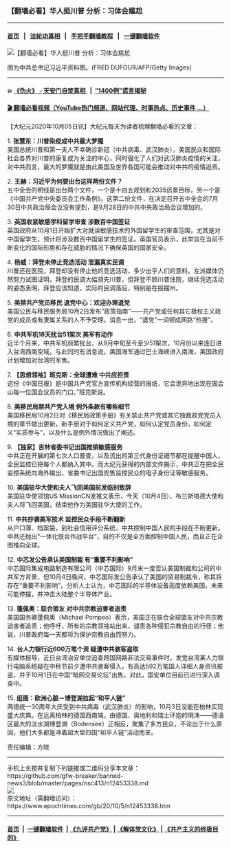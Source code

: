 ### 【翻墙必看】华人挺川普 分析：习体会尴尬
------------------------

#### [首页](https://github.com/gfw-breaker/banned-news3/blob/master/README.md) &nbsp;&nbsp;|&nbsp;&nbsp; [法轮功真相](https://github.com/begood0513/basic/blob/master/README.md)  &nbsp;&nbsp;|&nbsp;&nbsp; [手把手翻墙教程](https://github.com/gfw-breaker/guides/wiki)  &nbsp;&nbsp;|&nbsp;&nbsp; [一键翻墙软件](https://github.com/gfw-breaker/nogfw/blob/master/README.md)  



<div><img alt="【翻墙必看】华人挺川普 分析：习体会尴尬" class="attachment-djy_600_400 size-djy_600_400 wp-post-image" src="https://i.epochtimes.com/assets/uploads/2020/09/6ba1fa4749047afa0d3edbbe49f527ce.png"/>
<div class="caption">
 <p>
  图为中共总书记习近平资料图。(FRED DUFOUR/AFP/Getty Images)
 </p>
</div></div><hr/>

#### 💥 [《伪火》 - 天安门自焚真相 ](http://158.247.195.190:10000/videos/blog/weihuo.html)&nbsp; |&nbsp; [“1400例”谎言揭秘  ](http://158.247.195.190:10000/videos/blog/jiexi1400.html)

#### [ 🎬  翻墙必看视频（YouTube热门频道、网站代理、时事热点、历史事件 ...）](https://github.com/gfw-breaker/links/blob/master/banned.md)

<div><p>
 【大纪元2020年10月05日讯】大纪元每天为读者梳理翻墙必看的文章：
</p>
<p>
 1.
 <b>
  <ok href="http://www.epochtimes.com/gb/20/10/4/n12452666.htm" rel="noopener noreferrer" target="_blank">
   张慧东：川普染疫成中共最大梦魇
  </ok>
 </b>
 <br/>
 美国总统川普和第一夫人不幸确诊新冠（中共病毒、武汉肺炎），美国民众和国际社会各界对川普的康复成为关注的中心，同时强化了人们对武汉肺炎疫情的关注，对中共而言，最大的梦魇就是由此美国及世界各国可能会推动对中共的疫情追责。
</p>
<p>
 2.
 <b>
  <ok href="http://www.epochtimes.com/gb/20/10/4/n12452611.htm" rel="noopener noreferrer" target="_blank">
   王赫：习近平为何要出台这样两份文件？
  </ok>
 </b>
 <br/>
 五中全会的明线是出台两个文件，一个是十四五规划和2035远景目标，另一个是《中国共产党中央委员会工作条例》。这第二份文件，在决定召开五中全会的7月30日中共政治局会议没有提到，是9月28日的中共中央政治局会议增加的。
</p>
<p>
 3.
 <b>
  <ok href="http://www.epochtimes.com/gb/20/10/4/n12452256.htm" rel="noopener noreferrer" target="_blank">
   英国收紧敏感学科留学审查 涉数百中国签证
  </ok>
 </b>
 <br/>
 英国政府从10月1日开始扩大对就读敏感技术的外国留学生的审查范围，尤其是对中国留学生，预计将涉及数百中国留学生的签证。英国官员表示，此举旨在当前不断变化的国际形势和存在威胁的情况下确保英国的国家安全。
</p>
<p>
 4.
 <b>
  <ok href="http://www.epochtimes.com/gb/20/10/4/n12452480.htm" rel="noopener noreferrer" target="_blank">
   杨威：拜登未停止竞选活动 泄漏真实民调
  </ok>
 </b>
 <br/>
 川普还在医院，拜登却没有停止他的竞选活动，多少出乎人们的意料。左派媒体仍然努力试图证明，拜登的民调大幅领先川普，但拜登不顾川普住院，继续竞选活动的姿态表明，拜登应该知道，实际的民调落后，特别是在摇摆州。
</p>
<p>
 5.
 <b>
  <ok href="https://www.epochtimes.com/gb/20/10/5/n12452357.htm" rel="noopener noreferrer" target="_blank">
   美禁共产党员移民 退党中心：欢迎办理退党
  </ok>
 </b>
 <br/>
 美国公民与移民服务局10月2日发布“政策指南”——共产党或任何其它极权主义政党的成员或有隶属关系的人不予受理。消息一出，“退党”一词顿成网路“热搜”。
</p>
<p>
 6.
 <b>
  <ok href="http://www.epochtimes.com/gb/20/10/4/n12452766.htm" rel="noopener noreferrer" target="_blank">
   中共军机18天扰台51架次 美军有动作
  </ok>
 </b>
 <br/>
 近半个月来，中共军机频繁扰台，从9月中旬至今至少51架次，10月份以来连日进入台湾西南空域。与此同时有消息说，美国海军通过巴士海峡进入南海，美国政府计划增加对台湾的军售。
</p>
<p>
 7.
 <b>
  <ok href="http://www.epochtimes.com/gb/20/9/2/n12375753.htm" rel="noopener noreferrer" target="_blank">
   【思想领袖】班克斯：全球遭难 中共应担责
  </ok>
 </b>
 <br/>
 这份《中国日报》是中国共产党官方宣传机构经营的报纸，它会诡异地出现在国会山每一位国会议员的门口。”班克斯说。
</p>
<p>
 8.
 <b>
  <ok href="http://www.epochtimes.com/gb/20/10/4/n12452510.htm" rel="noopener noreferrer" target="_blank">
   美移民局禁共产党入境 例外条款有哪些细节
  </ok>
 </b>
 <br/>
 美国移民局10月2日对《移民局政策手册》有关禁止共产党或其它独裁政党党员入境的章节做出更新。新手册对于如何定义共产党，如何认定党员身份，如何定义“实质参与”，以及什么是例外情况做出了阐述。
</p>
<p>
 9.
 <b>
  <ok href="http://www.epochtimes.com/gb/20/10/2/n12448868.htm" rel="noopener noreferrer" target="_blank">
   【独家】吉林省委书记出国推销敏感服务
  </ok>
 </b>
 <br/>
 中共正在开展的第七次人口普查，以及流出的第三代身份证细节都在提醒中国人，全民监控已把每个人都纳入其中。而大纪元获得的内部文件揭示，中共正在把全民监控系统向海外输出，省委书记出国兜售监控民众的电子身份证等敏感服务。
</p>
<p>
 10.
 <b>
  <ok href="http://www.epochtimes.com/gb/20/10/4/n12451480.htm
" rel="noopener noreferrer" target="_blank">
   美国驻华大使和夫人飞回美国前发临别致辞
  </ok>
 </b>
 <br/>
 美国驻华使领馆US MissionCN发推文表示，今天（10月4日），布兰斯塔德大使和夫人将飞回美国，结束他作为美国驻华大使的工作。
</p>
<p>
 11.
 <b>
  <ok href="http://www.epochtimes.com/gb/20/9/4/n12379473.htm" rel="noopener noreferrer" target="_blank">
   中共抄袭美军技术 监控民众手段不断翻新
  </ok>
 </b>
 <br/>
 从户口簿、档案袋，到社会信用评分系统，中共控制中国人民的手段在不断更新。中共还抛出“一体化联合作战平台”，目的不仅是全方面控制中国人民，而且正在企图推向全球。
</p>
<p>
 12.
 <b>
  <ok href="http://www.epochtimes.com/gb/20/10/4/n12452462.htm" rel="noopener noreferrer" target="_blank">
   中芯发公告承认美国制裁 有“重要不利影响”
  </ok>
 </b>
 <br/>
 中芯国际集成电路制造有限公司（中芯国际）9月末一度否认美国制裁和公司的中共军方背景，但10月4日晚间，中芯国际发公告承认了美国的贸易制裁令，称其将存在“重要不利影响”。分析人士认为，中芯国际的半导体设备高度依赖美国，未来可能停摆，并冲击大陆整个半导体产业。
</p>
<p>
 13.
 <b>
  <ok href="http://www.epochtimes.com/gb/20/10/4/n12452434.htm" rel="noopener noreferrer" target="_blank">
   蓬佩奥：联合盟友 对中共宗教迫害者追责
  </ok>
 </b>
 <br/>
 美国国务卿蓬佩奥（Michael  Pompeo）表示，美国正在联合全球盟友对中共宗教迫害者追责；他呼吁，所有的宗教领袖站出来，谴责各种侵犯宗教自由的行径；他说，川普政府每一天都将为保护宗教自由而努力。
</p>
<p>
 14.
 <b>
  <ok href="https://www.epochtimes.com/gb/20/10/4/n12452204.htm" rel="noopener noreferrer" target="_blank">
   台人力银行近600万笔个资 疑遭中共骇客盗取
  </ok>
 </b>
 <br/>
 有媒体报导，近日台湾治安单位追查跨国网路非法交易事件时，发觉台湾某人力银行电脑系统疑在中秋节前夕遭中共骇客侵入，有高达592万笔国人详细人身资讯被盗，并于10月1日在中国“暗网交易论坛”出售。对此，国安单位目前已进行深入调查中。
</p>
<p>
 15.
 <b>
  <ok href="http://www.epochtimes.com/gb/20/10/4/n12452826.htm" rel="noopener noreferrer" target="_blank">
   组图：欧洲心脏－博登湖拉起“和平人链”
  </ok>
 </b>
 <br/>
 两德统一30周年大庆受到中共病毒（武汉肺炎）的影响，10月3日没能在柏林实现盛大庆典。在远离柏林的德国西南端，由德国、奥地利和瑞士环抱的明洙——德语区最大的淡水湖博登湖（Bodensee）正相反，聚集了多方民众，不论出于什么原因，他们大多都是冲着超大型四国“和平人链”活动而来。
</p>
<p>
 责任编辑：方晓
</p>
</div>
<hr/>
手机上长按并复制下列链接或二维码分享本文章：<br/>
https://github.com/gfw-breaker/banned-news3/blob/master/pages/nsc413/n12453338.md <br/>
<a href='https://github.com/gfw-breaker/banned-news3/blob/master/pages/nsc413/n12453338.md'><img src='https://github.com/gfw-breaker/banned-news3/blob/master/pages/nsc413/n12453338.md.png'/></a> <br/>
原文地址（需翻墙访问）：https://www.epochtimes.com/gb/20/10/5/n12453338.htm


------------------------
#### [首页](https://github.com/gfw-breaker/banned-news3/blob/master/README.md) &nbsp;|&nbsp; [一键翻墙软件](https://github.com/gfw-breaker/nogfw/blob/master/README.md) &nbsp;| [《九评共产党》](https://github.com/gfw-breaker/9ping.md/blob/master/README.md#九评之一评共产党是什么) | [《解体党文化》](https://github.com/gfw-breaker/jtdwh.md/blob/master/README.md) | [《共产主义的终极目的》](https://github.com/gfw-breaker/gczydzjmd.md/blob/master/README.md)


<img src='http://gfw-breaker.win/banned-news3/pages/nsc413/n12453338.md' width='0px' height='0px'/>